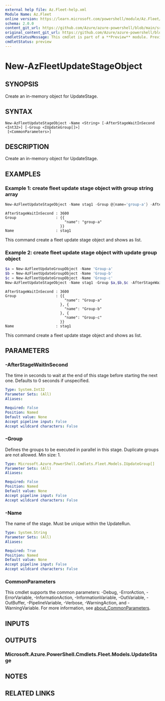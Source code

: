 ```yaml
---
external help file: Az.Fleet-help.xml
Module Name: Az.Fleet
online version: https://learn.microsoft.com/powershell/module/Az.Fleet/new-azfleetupdatestageobject
schema: 2.0.0
content_git_url: https://github.com/Azure/azure-powershell/blob/main/src/Fleet/Fleet/help/New-AzFleetUpdateStageObject.md
original_content_git_url: https://github.com/Azure/azure-powershell/blob/main/src/Fleet/Fleet/help/New-AzFleetUpdateStageObject.md
cmdletStatusMessage: This cmdlet is part of a **Preview** module. Preview versions aren't recommended for use in production environments. For more information, see https://aka.ms/azps-refstatus.
cmdletStatus: preview
---
```

# New-AzFleetUpdateStageObject

## SYNOPSIS
Create an in-memory object for UpdateStage.

## SYNTAX

```
New-AzFleetUpdateStageObject -Name <String> [-AfterStageWaitInSecond <Int32>] [-Group <IUpdateGroup[]>]
 [<CommonParameters>]
```

## DESCRIPTION
Create an in-memory object for UpdateStage.

## EXAMPLES

### Example 1: create fleet update stage object with group string array
```powershell
New-AzFleetUpdateStageObject -Name stag1 -Group @{name='group-a'} -AfterStageWaitInSecond 3600 | Format-List
```

```output
AfterStageWaitInSecond : 3600
Group                  : {{
                           "name": "group-a"
                         }}
Name                   : stag1
```

This command create a fleet update stage object and shows as list.

### Example 2: create fleet update stage object with update group object
```powershell
$a = New-AzFleetUpdateGroupObject -Name 'Group-a'
$b = New-AzFleetUpdateGroupObject -Name 'Group-b'                                                                           
$c = New-AzFleetUpdateGroupObject -Name 'Group-c'                                                                           
New-AzFleetUpdateStageObject -Name stag1 -Group $a,$b,$c -AfterStageWaitInSecond 3600 | Format-List
```

```output
AfterStageWaitInSecond : 3600
Group                  : {{
                           "name": "Group-a"
                         }, {
                           "name": "Group-b"
                         }, {
                           "name": "Group-c"
                         }}
Name                   : stag1
```

This command create a fleet update stage object and shows as list.

## PARAMETERS

### -AfterStageWaitInSecond
The time in seconds to wait at the end of this stage before starting the next one.
Defaults to 0 seconds if unspecified.

```yaml
Type: System.Int32
Parameter Sets: (All)
Aliases:

Required: False
Position: Named
Default value: None
Accept pipeline input: False
Accept wildcard characters: False
```

### -Group
Defines the groups to be executed in parallel in this stage.
Duplicate groups are not allowed.
Min size: 1.

```yaml
Type: Microsoft.Azure.PowerShell.Cmdlets.Fleet.Models.IUpdateGroup[]
Parameter Sets: (All)
Aliases:

Required: False
Position: Named
Default value: None
Accept pipeline input: False
Accept wildcard characters: False
```

### -Name
The name of the stage.
Must be unique within the UpdateRun.

```yaml
Type: System.String
Parameter Sets: (All)
Aliases:

Required: True
Position: Named
Default value: None
Accept pipeline input: False
Accept wildcard characters: False
```

### CommonParameters
This cmdlet supports the common parameters: -Debug, -ErrorAction, -ErrorVariable, -InformationAction, -InformationVariable, -OutVariable, -OutBuffer, -PipelineVariable, -Verbose, -WarningAction, and -WarningVariable. For more information, see [about_CommonParameters](http://go.microsoft.com/fwlink/?LinkID=113216).

## INPUTS

## OUTPUTS

### Microsoft.Azure.PowerShell.Cmdlets.Fleet.Models.UpdateStage

## NOTES

## RELATED LINKS

